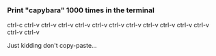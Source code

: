 ### Print "capybara" 1000 times in the terminal

ctrl-c ctrl-v
ctrl-v ctrl-v
ctrl-v ctrl-v
ctrl-v ctrl-v
ctrl-v ctrl-v
ctrl-v ctrl-v
ctrl-v ctrl-v

Just kidding don't copy-paste...
